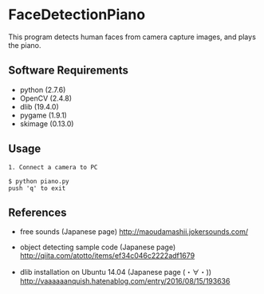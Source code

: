 # FaceDetectionPiano

This program detects human faces from camera capture images, and plays the piano.


## Software Requirements
* python (2.7.6)
* OpenCV (2.4.8)
* dlib (19.4.0)
* pygame  (1.9.1)
* skimage (0.13.0)

## Usage
    1. Connect a camera to PC
    
    $ python piano.py
    push 'q' to exit
    
## References
* free sounds (Japanese page)
 http://maoudamashii.jokersounds.com/ 

* object detecting sample code (Japanese page)
 http://qiita.com/atotto/items/ef34c046c2222adf1679

* dlib installation on Ubuntu 14.04 (Japanese page (・∀・))
 http://vaaaaaanquish.hatenablog.com/entry/2016/08/15/193636
